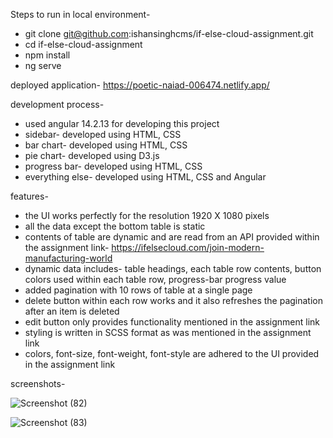 Steps to run in local environment-
* git clone git@github.com:ishansinghcms/if-else-cloud-assignment.git
* cd if-else-cloud-assignment
* npm install
* ng serve

deployed application- https://poetic-naiad-006474.netlify.app/

development process-
* used angular 14.2.13 for developing this project
* sidebar- developed using HTML, CSS
* bar chart- developed using HTML, CSS
* pie chart- developed using D3.js
* progress bar- developed using HTML, CSS
* everything else- developed using HTML, CSS and Angular

features-
* the UI works perfectly for the resolution 1920 X 1080 pixels
* all the data except the bottom table is static
* contents of table are dynamic and are read from an API provided within the assignment link- https://ifelsecloud.com/join-modern-manufacturing-world
* dynamic data includes- table headings, each table row contents, button colors used within each table row, progress-bar progress value
* added pagination with 10 rows of table at a single page
* delete button within each row works and it also refreshes the pagination after an item is deleted
* edit button only provides functionality mentioned in the assignment link
* styling is written in SCSS format as was mentioned in the assignment link
* colors, font-size, font-weight, font-style are adhered to the UI provided in the assignment link 

screenshots-

![Screenshot (82)](https://github.com/ishansinghcms/if-else-cloud-assignment/assets/66079152/c2a700de-3215-4955-8d96-5e14decb11f7)

![Screenshot (83)](https://github.com/ishansinghcms/if-else-cloud-assignment/assets/66079152/62d9f9b7-80d1-40c5-add4-cd96a50c7b78)

